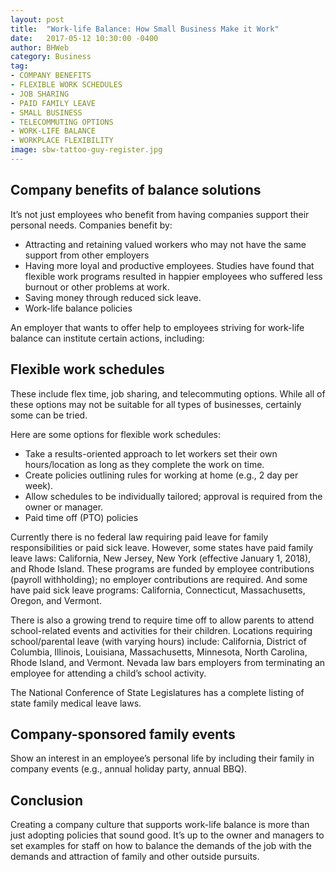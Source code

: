 ```yaml
---
layout: post
title:  "Work-life Balance: How Small Business Make it Work"
date:   2017-05-12 10:30:00 -0400
author: BHWeb
category: Business
tag:
- COMPANY BENEFITS
- FLEXIBLE WORK SCHEDULES
- JOB SHARING
- PAID FAMILY LEAVE
- SMALL BUSINESS
- TELECOMMUTING OPTIONS
- WORK-LIFE BALANCE
- WORKPLACE FLEXIBILITY
image: sbw-tattoo-guy-register.jpg
---
```


## Company benefits of balance solutions

It’s not just employees who benefit from having companies support their personal needs. Companies benefit by:

  - Attracting and retaining valued workers who may not have the same support from other employers
  - Having more loyal and productive employees. Studies have found that flexible work programs resulted in happier employees who suffered less burnout or other problems at work.
  - Saving money through reduced sick leave.
  - Work-life balance policies

An employer that wants to offer help to employees striving for work-life balance can institute certain actions, including:

## Flexible work schedules

These include flex time, job sharing, and telecommuting options. While all of these options may not be suitable for all types of businesses, certainly some can be tried.

Here are some options for flexible work schedules:

  - Take a results-oriented approach to let workers set their own hours/location as long as they complete the work on time.
  - Create policies outlining rules for working at home (e.g., 2 day per week).
  - Allow schedules to be individually tailored; approval is required from the owner or manager.
  - Paid time off (PTO) policies

Currently there is no federal law requiring paid leave for family responsibilities or paid sick leave. However, some states have paid family leave laws: California, New Jersey, New York (effective January 1, 2018), and Rhode Island. These programs are funded by employee contributions (payroll withholding); no employer contributions are required.  And some have paid sick leave programs: California, Connecticut, Massachusetts, Oregon, and Vermont.

There is also a growing trend to require time off to allow parents to attend school-related events and activities for their children. Locations requiring school/parental leave (with varying hours) include: California, District of Columbia, Illinois, Louisiana, Massachusetts, Minnesota, North Carolina, Rhode Island, and Vermont. Nevada law bars employers from terminating an employee for attending a child’s school activity.

The National Conference of State Legislatures has a complete listing of state family medical leave laws.

## Company-sponsored family events

Show an interest in an employee’s personal life by including their family in company events (e.g., annual holiday party, annual BBQ).

## Conclusion

Creating a company culture that supports work-life balance is more than just adopting policies that sound good. It’s up to the owner and managers to set examples for staff on how to balance the demands of the job with the demands and attraction of family and other outside pursuits.
